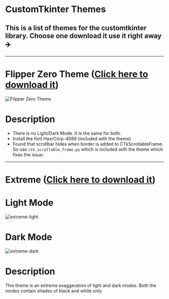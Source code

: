 # CustomTkinter Themes
## This is a list of themes for the customtkinter library. Choose one download it use it right away ✈️

***

# Flipper Zero Theme ([Click here to download it](https://raw.githubusercontent.com/rigvedmaanas/CustomTkinterThemes/main/Download/FlipperZero.zip))
![Flipper Zero Theme](https://user-images.githubusercontent.com/77579661/230898343-7892083b-a06d-4f64-9be8-a865654dfb29.png)

# Description
- There is no Light/Dark Mode. It is the same for both.
- Install the font HaxrCorp-4089 (included with the theme).
- Found that scrollbar hides when border is added to CTkScrollableFrame. So use `ctk_scrollable_frame.py` which is included with the theme which fixes the issue.

***

# Extreme ([Click here to download it](https://raw.githubusercontent.com/rigvedmaanas/CustomTkinterThemes/main/Download/Extreme.zip))
# Light Mode
![extreme-light](https://github.com/rigvedmaanas/CustomTkinterThemes/assets/77579661/a7655480-f898-4f9d-ac96-9a589bd31f4d)
# Dark Mode
![extreme-dark](https://github.com/rigvedmaanas/CustomTkinterThemes/assets/77579661/a9e029d2-f9a2-41c6-84b6-df0c3727d15e)

# Description
This theme is an extreme exaggeration of light and dark modes. Both the modes contain shades of black and white only.
